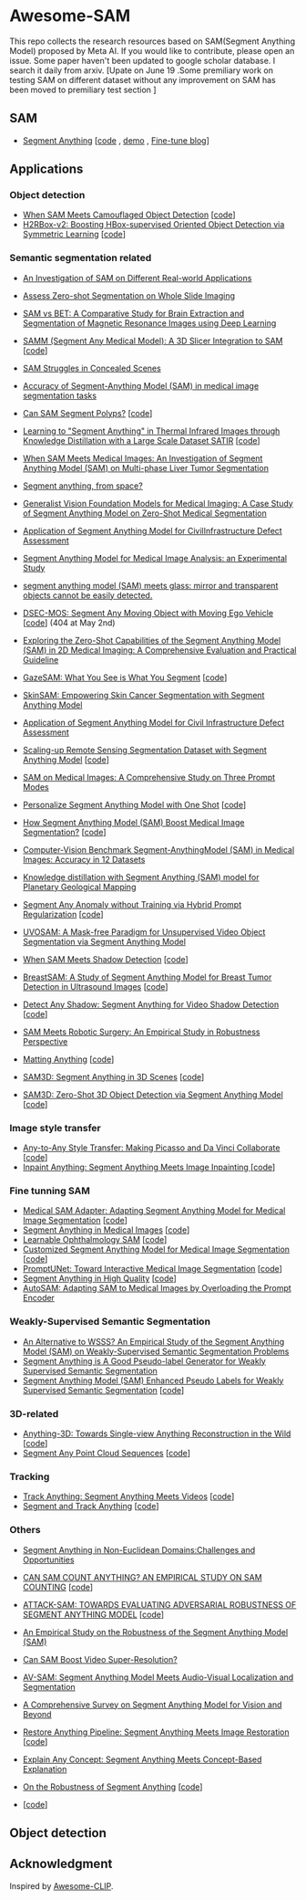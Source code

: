 # Awesome-SAM
This repo collects the research resources based on SAM(Segment Anything Model) proposed by Meta AI. If you would like to contribute, please open an issue.
Some paper haven't been updated to google scholar database. I search it daily from arxiv.
[Upate on June 19 .Some premiliary  work on  testing SAM on different dataset without any improvement on SAM has been moved to  premiliary  test section ]


## SAM 
- [Segment Anything](https://arxiv.org/abs/2304.02643) [[code](https://segment-anything.com/) , [demo](https://segment-anything.com/) , [Fine-tune blog](https://encord.com/blog/learn-how-to-fine-tune-the-segment-anything-model-sam/)]



## Applications

### Object detection

- [When SAM Meets Camouflaged Object Detection](https://arxiv.org/abs/2304.04709) [[code](https://github.com/luckybird1994/SAMCOD)]
- [H2RBox-v2: Boosting HBox-supervised Oriented
Object Detection via Symmetric Learning](https://arxiv.org/pdf/2304.04403.pdf) [[code](https://github.com/Li-Qingyun/sam-mmrotate)]


### Semantic segmentation  related
- [An Investigation of SAM on Different Real-world Applications](https://arxiv.org/pdf/2304.05750.pdf) 
- [ Assess Zero-shot Segmentation on Whole Slide Imaging](https://arxiv.org/abs/2304.04155) 
- [ SAM vs BET: A Comparative Study for Brain Extraction and Segmentation of Magnetic Resonance Images using Deep Learning](https://arxiv.org/abs/2304.04738) 
- [ SAMM (Segment Any Medical Model): A 3D Slicer Integration to SAM](https://arxiv.org/abs/2304.04738) [[code](https://github.com/bingogome/samm)]
- [SAM Struggles in Concealed Scenes](https://arxiv.org/abs/2304.06022) 
- [Accuracy of Segment-Anything Model (SAM) in medical image segmentation tasks](https://arxiv.org/abs/2304.09324) 
- [Can SAM Segment Polyps?](https://arxiv.org/abs/2304.07583) [[code](https://github.com/taozh2017/SAMPolyp)]
- [Learning to "Segment Anything" in Thermal Infrared Images through Knowledge Distillation with a Large Scale Dataset SATIR](https://arxiv.org/abs/2304.07969) [[code](https://github.com/chenjzBUAA/SATIR)]
- [When SAM Meets Medical Images: An Investigation of Segment Anything Model (SAM) on Multi-phase Liver Tumor Segmentation](https://arxiv.org/abs/2304.08506)
- [Segment anything, from space?](https://arxiv.org/pdf/2304.13000.pdf) 
- [Generalist Vision Foundation Models for Medical Imaging: A Case Study of Segment Anything Model on Zero-Shot Medical Segmentation](https://arxiv.org/pdf/2304.12637.pdf) 
- [Application of Segment Anything Model for CivilInfrastructure Defect Assessment](https://arxiv.org/pdf/2304.12600.pdf) 
- [Segment Anything Model for Medical Image Analysis: an Experimental Study](https://arxiv.org/pdf/2304.10517.pdf) 
- [segment anything model (SAM) meets glass: mirror and transparent objects cannot be easily detected.](https://arxiv.org/pdf/2305.00278.pdf) 
- [DSEC-MOS: Segment Any Moving Object with Moving Ego Vehicle](https://arxiv.org/pdf/2305.00126.pdf) [[code](https://github.com/ZZY-Zhou/DSEC-MOS)] (404 at May 2nd)
- [Exploring the Zero-Shot Capabilities of the Segment Anything Model (SAM) in 2D Medical Imaging: A Comprehensive Evaluation and Practical Guideline](https://arxiv.org/pdf/2305.00109.pdf) 
- [GazeSAM: What You See is What You Segment](https://arxiv.org/pdf/2304.13844.pdf) [[code](https://github.com/ukaukaaaa/GazeSAM)]
- [SkinSAM: Empowering Skin Cancer Segmentation with Segment Anything Model](https://arxiv.org/pdf/2304.13973.pdf) 
- [Application of Segment Anything Model for Civil Infrastructure Defect Assessment](https://arxiv.org/pdf/2304.12600.pdf) 
- [Scaling-up Remote Sensing Segmentation Dataset with Segment Anything Model](https://arxiv.org/pdf/2305.02034.pdf) [[code](https://github.com/ViTAE-Transformer/SAMRS)]
- [SAM on Medical Images: A Comprehensive Study on Three Prompt Modes](https://arxiv.org/pdf/2305.00035.pdf) 
- [Personalize Segment Anything Model with One Shot](https://arxiv.org/pdf/2305.03048.pdf) [[code](https://github.com/ZrrSkywalker/Personalize-SAM)]
- [How Segment Anything Model (SAM) Boost Medical Image Segmentation?](https://arxiv.org/pdf/2305.03678.pdf) [[code](https://github.com/YichiZhang98/SAM4MIS)]
- [Computer-Vision Benchmark Segment-AnythingModel (SAM) in Medical Images: Accuracy in 12 Datasets](https://arxiv.org/pdf/2304.09324.pdf)
- [Knowledge distillation with Segment Anything (SAM) model for Planetary Geological Mapping](https://arxiv.org/pdf/2305.07586.pdf) 
- [Segment Any Anomaly without Training via Hybrid Prompt Regularization](https://arxiv.org/pdf/2305.10724.pdf) [[code](https://github.com/caoyunkang/Segment-Any-Anomaly)]
- [UVOSAM: A Mask-free Paradigm for Unsupervised Video Object Segmentation via Segment Anything Model](https://arxiv.org/pdf/2305.12659.pdf) 
- [When SAM Meets Shadow Detection](https://arxiv.org/pdf/2305.11513.pdf) [[code](https://github.com/LeipingJie/SAMShadow)]
- [BreastSAM: A Study of Segment Anything Model for Breast Tumor Detection in Ultrasound Images](https://arxiv.org/pdf/2305.12447.pdf) [[code]()]
- [Detect Any Shadow: Segment Anything for Video Shadow Detection](https://arxiv.org/pdf/2305.16698.pdf) [[code](https://github.com/harrytea/Detect-AnyShadow)]
- [SAM Meets Robotic Surgery: An Empirical Study in Robustness Perspective](https://arxiv.org/pdf/2304.14674.pdf) 

- [Matting Anything](https://arxiv.org/pdf/2306.05399.pdf) [[code](https://github.com/SHI-Labs/Matting-Anything)]
- [SAM3D: Segment Anything in 3D Scenes](https://arxiv.org/pdf/2306.03908.pdf) [[code](https://github.com/Pointcept/SegmentAnything3D)]
- [SAM3D: Zero-Shot 3D Object Detection via Segment Anything Model](https://arxiv.org/pdf/2306.02245.pdf) [[code](https://github.com/DYZhang09/SAM3D)]


### Image style transfer
- [ Any-to-Any Style Transfer: Making Picasso and Da Vinci Collaborate ](https://arxiv.org/abs/2304.09728) [[code](https://github.com/Huage001/Transfer-Any-Style)]
- [ Inpaint Anything: Segment Anything Meets Image Inpainting ](https://arxiv.org/abs/2304.06790) [[code](https://github.com/geekyutao/Inpaint-Anything)]

### Fine tunning SAM 
- [Medical SAM Adapter: Adapting Segment Anything Model for Medical Image Segmentation](https://arxiv.org/pdf/2304.12620.pdf) [[code](https://github.com/WuJunde/Medical-SAM-Adapter)]
- [Segment Anything in Medical Images](https://arxiv.org/pdf/2304.12306.pdf) [[code](https://github.com/bowang-lab/MedSAM)]
- [Learnable Ophthalmology SAM](https://arxiv.org/pdf/2304.13425.pdf) [[code](https://github.com/Qsingle/LearnablePromptSAM)]
- [Customized Segment Anything Model for Medical Image Segmentation](https://arxiv.org/pdf/2304.13785.pdf) [[code](https://github.com/hitachinsk/SAMed)]
- [PromptUNet: Toward Interactive Medical Image Segmentation](https://arxiv.org/pdf/2305.10300.pdf) [[code](https://github.com/WuJunde/PromptUNet)]
- [Segment Anything in High Quality](https://arxiv.org/pdf/2306.01567.pdf) [[code](https://github.com/SysCV/SAM-HQ)]
- [AutoSAM: Adapting SAM to Medical Images by Overloading the Prompt Encoder](https://arxiv.org/pdf/2306.06370.pdf) 

### Weakly-Supervised Semantic Segmentation
- [An Alternative to WSSS? An Empirical Study of the Segment Anything Model (SAM) on Weakly-Supervised Semantic Segmentation Problems](https://arxiv.org/pdf/2305.01586.pdf) 
- [Segment Anything is A Good Pseudo-label Generator for Weakly Supervised Semantic Segmentation](https://arxiv.org/pdf/2305.01275.pdf) 
- [Segment Anything Model (SAM) Enhanced Pseudo Labels for Weakly Supervised Semantic Segmentation](https://arxiv.org/pdf/2305.05803.pdf) [[code](https://github.com/cskyl/SAM_WSSS)]


### 3D-related
- [Anything-3D: Towards Single-view Anything Reconstruction in the Wild](https://arxiv.org/abs/2304.10261) [[code](https://github.com/Anything-of-anything/Anything-3D)]
- [Segment Any Point Cloud Sequences](https://arxiv.org/abs/2306.09347) [[code](https://github.com/youquanl/Segment-Any-Point-Cloud)]

### Tracking
- [Track Anything: Segment Anything Meets Videos](https://arxiv.org/pdf/2304.11968.pdf) [[code](https://github.com/gaomingqi/Track-Anything)]
- [Segment and Track Anything](https://arxiv.org/pdf/2305.06558.pdf) [[code](https://github.com/z-x-yang/Segment-and-Track-Anything)]



### Others
- [Segment Anything in Non-Euclidean Domains:Challenges and Opportunities](https://arxiv.org/pdf/2304.11595.pdf) 
- [CAN SAM COUNT ANYTHING? AN EMPIRICAL STUDY ON SAM COUNTING](https://arxiv.org/pdf/2304.10817.pdf) [[code](https://github.com/Vision-Intelligence-and-Robots-Group/count-anything)]
- [ATTACK-SAM: TOWARDS EVALUATING ADVERSARIAL ROBUSTNESS OF SEGMENT ANYTHING MODEL](https://arxiv.org/pdf/2305.00866.pdf) [[code](https://github.com/chenshuang-zhang/attack-sam)]
- [An Empirical Study on the Robustness of the Segment Anything Model (SAM)](https://arxiv.org/pdf/2305.06422.pdf) 
- [Can SAM Boost Video Super-Resolution? ](https://arxiv.org/pdf/2305.06524.pdf) 
- [AV-SAM: Segment Anything Model Meets Audio-Visual Localization and Segmentation](https://arxiv.org/pdf/2305.01836.pdf) 
- [A Comprehensive Survey on Segment Anything Model for Vision and Beyond](https://arxiv.org/pdf/2305.08196.pdf) 
- [Restore Anything Pipeline: Segment Anything Meets Image Restoration](https://arxiv.org/pdf/2305.13093.pdf) [[code](https://github.com/eth-siplab/RAP)]
- [Explain Any Concept: Segment Anything Meets Concept-Based Explanation](https://arxiv.org/pdf/2305.10289.pdf) 
- [On the Robustness of Segment Anything](https://arxiv.org/pdf/2305.16220.pdf) [[code]()]

- []() [[code]()]

## Object detection

## Acknowledgment
Inspired by [Awesome-CLIP](https://github.com/yzhuoning/Awesome-CLIP).  
